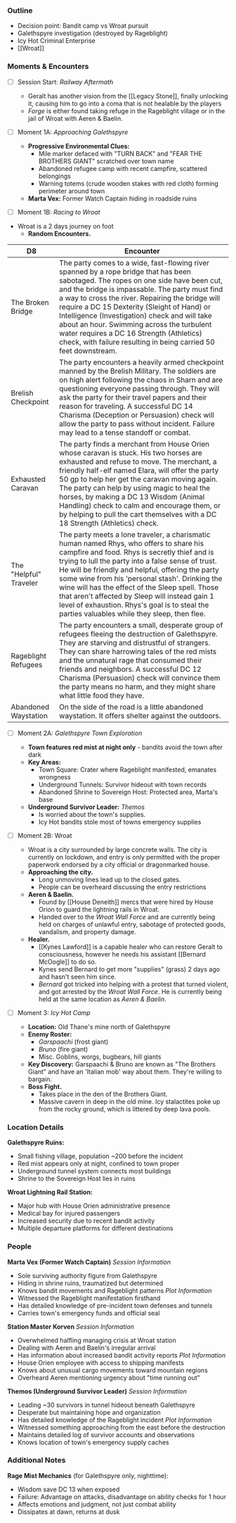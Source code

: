 ### Outline

- Decision point: Bandit camp vs Wroat pursuit
- Galethspyre investigation (destroyed by Rageblight)
- Icy Hot Criminal Enterprise
- [[Wroat]]


### Moments & Encounters

- [ ] Session Start: _Railway Aftermath_
	- Geralt has another vision from the [[Legacy Stone]], finally unlocking it, causing him to go into a coma that is not healable by the players
	- *Forge* is either found taking refuge in the Rageblight village or in the jail of Wroat with Aeren & Baelin.

- [ ] Moment 1A: _Approaching Galethspyre_ 
	- **Progressive Environmental Clues:**
		- Mile marker defaced with "TURN BACK" and "FEAR THE BROTHERS GIANT" scratched over town name
		- Abandoned refugee camp with recent campfire, scattered belongings
		- Warning totems (crude wooden stakes with red cloth) forming perimeter around town
	- **Marta Vex:** Former Watch Captain hiding in roadside ruins


- [ ] Moment 1B: _Racing to Wroat_
- Wroat is a 2 days journey on foot
	- **Random Encounters.**

| D8                     | Encounter                                                                                                                                                                                                                                                                                                                                                                                                                                                                                                  |
| ---------------------- | ---------------------------------------------------------------------------------------------------------------------------------------------------------------------------------------------------------------------------------------------------------------------------------------------------------------------------------------------------------------------------------------------------------------------------------------------------------------------------------------------------------- |
| The Broken Bridge      | The party comes to a wide, fast-flowing river spanned by a rope bridge that has been sabotaged. The ropes on one side have been cut, and the bridge is impassable. The party must find a way to cross the river. Repairing the bridge will require a DC 15 Dexterity (Sleight of Hand) or Intelligence (Investigation) check and will take about an hour. Swimming across the turbulent water requires a DC 16 Strength (Athletics) check, with failure resulting in being carried 50 feet downstream.     |
| Brelish Checkpoint     | The party encounters a heavily armed checkpoint manned by the Brelish Military. The soldiers are on high alert following the chaos in Sharn and are questioning everyone passing through. They will ask the party for their travel papers and their reason for traveling. A successful DC 14 Charisma (Deception or Persuasion) check will allow the party to pass without incident. Failure may lead to a tense standoff or combat.                                                                       |
| Exhausted Caravan      | The party finds a merchant from House Orien whose caravan is stuck. His two horses are exhausted and refuse to move. The merchant, a friendly half-elf named Elara, will offer the party 50 gp to help her get the caravan moving again. The party can help by using magic to heal the horses, by making a DC 13 Wisdom (Animal Handling) check to calm and encourage them, or by helping to pull the cart themselves with a DC 18 Strength (Athletics) check.                                             |
| The "Helpful" Traveler | The party meets a lone traveler, a charismatic human named Rhys, who offers to share his campfire and food. Rhys is secretly thief and is trying to lull the party into a false sense of trust. He will be friendly and helpful, offering the party some wine from his 'personal stash'. Drinking the wine will has the effect of the Sleep spell. Those that aren't affected by Sleep will instead gain 1 level of exhaustion. Rhys's goal is to steal the parties valuables while they sleep, then flee. |
| Rageblight Refugees    | The party encounters a small, desperate group of refugees fleeing the destruction of Galethspyre. They are starving and distrustful of strangers. They can share harrowing tales of the red mists and the unnatural rage that consumed their friends and neighbors. A successful DC 12 Charisma (Persuasion) check will convince them the party means no harm, and they might share what little food they have.                                                                                            |
| Abandoned Waystation   | On the side of the road is a little abandoned waystation. It offers shelter against the outdoors.                                                                                                                                                                                                                                                                                                                                                                                                          |

- [ ] Moment 2A: _Galethspyre Town Exploration_  
	- **Town features red mist at night only** - bandits avoid the town after dark
	- **Key Areas:**
		- Town Square: Crater where Rageblight manifested, emanates wrongness
		- Underground Tunnels: Survivor hideout with town records
		- Abandoned Shrine to Sovereign Host: Protected area, Marta's base
	- **Underground Survivor Leader:** *Themos*
		- Is worried about the town's supplies.
		- Icy Hot bandits stole most of towns emergency supplies


- [ ] Moment 2B: Wroat
	- Wroat is a city surrounded by large concrete walls. The city is currently on lockdown, and entry is only permitted with the proper paperwork endorsed by a city official or dragonmarked house.
	- **Approaching the city.**
		- Long unmoving lines lead up to the closed gates.
		- People can be overheard discussing the entry restrictions
	- **Aeren & Baelin.**
		- Found by [[House Deneith]] mercs that were hired by House Orion to guard the lightning rails in Wroat.
		- Handed over to the *Wroat Wall Force* and are currently being held on charges of unlawful entry, sabotage of protected goods, vandalism, and property damage.
	- **Healer.**
		- [[Kynes Lawford]] is a capable healer who can restore Geralt to consciousness, however he needs his assistant [[Bernard McOogle]] to do so.
		- Kynes send Bernard to get more "supplies" (grass) 2 days ago and hasn't seen him since.
		- *Bernard* got tricked into helping with a protest that turned violent, and got arrested by the *Wroat Wall Force*. He is currently being held at the same location as *Aeren & Baelin*.

- [ ] Moment 3: *Icy Hot Camp*
	- **Location:** Old Thane's mine north of Galethspyre
	- **Enemy Roster:**
	    - *Garspaachi* (frost giant)
	    - *Bruno* (fire giant)
	    - Misc. Goblins, worgs, bugbears, hill giants
	- **Key Discovery:** Garspaachi & Bruno are known as "The Brothers Giant" and have an 'Italian mob' way about them. They're willing to bargain.
	- **Boss Fight.**
		- Takes place in the den of the Brothers Giant.
		- Massive cavern in deep in the old mine. Icy stalactites poke up from the rocky ground, which is littered by deep lava pools.


### Location Details

**Galethspyre Ruins:**
- Small fishing village, population ~200 before the incident
- Red mist appears only at night, confined to town proper
- Underground tunnel system connects most buildings
- Shrine to the Sovereign Host lies in ruins

**Wroat Lightning Rail Station:**
- Major hub with House Orien administrative presence
- Medical bay for injured passengers
- Increased security due to recent bandit activity
- Multiple departure platforms for different destinations

### People

**Marta Vex (Former Watch Captain)** 
_Session Information_
- Sole surviving authority figure from Galethspyre
- Hiding in shrine ruins, traumatized but determined
- Knows bandit movements and Rageblight patterns
_Plot Information_
- Witnessed the Rageblight manifestation firsthand
- Has detailed knowledge of pre-incident town defenses and tunnels
- Carries town's emergency funds and official seal

**Station Master Korven** 
_Session Information_
- Overwhelmed halfling managing crisis at Wroat station
- Dealing with Aeren and Baelin's irregular arrival
- Has information about increased bandit activity reports 
_Plot Information_
- House Orien employee with access to shipping manifests
- Knows about unusual cargo movements toward mountain regions
- Overheard Aeren mentioning urgency about "time running out"

**Themos (Underground Survivor Leader)** 
_Session Information_
- Leading ~30 survivors in tunnel hideout beneath Galethspyre
- Desperate but maintaining hope and organization
- Has detailed knowledge of the Rageblight incident 
_Plot Information_
- Witnessed something approaching from the east before the destruction
- Maintains detailed log of survivor accounts and observations
- Knows location of town's emergency supply caches

### Additional Notes

**Rage Mist Mechanics** (for Galethspyre only, nighttime):
- Wisdom save DC 13 when exposed
- Failure: Advantage on attacks, disadvantage on ability checks for 1 hour
- Affects emotions and judgment, not just combat ability
- Dissipates at dawn, returns at dusk
